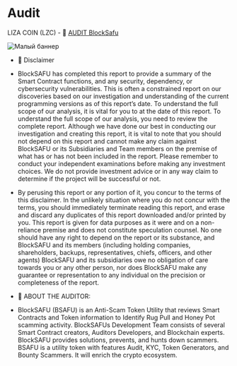 # Audit
LIZA COIN (LZC) - 💠 [AUDIT BlockSafu](https://blocksafu.com/project-detail/0xA6550996403407481f2748a793aE40dA3b369F6d)

![Малый баннер](https://ukit.com/uploads/s/l/4/j/l4j8wtlqendh/img/full_RqIhzqNr.png)


- 👀 Disclaimer
- BlockSAFU has completed this report to provide a summary of the Smart Contract functions, and any security, dependency, or cybersecurity vulnerabilities. This is often a constrained report on our discoveries based on our investigation and understanding of the current programming versions as of this report’s date. To understand the full scope of our analysis, it is vital for you to at the date of this report. To understand the full scope of our analysis, you need to review the complete report. Although we have done our best in conducting our investigation and creating this report, it is vital to note that you should not depend on this report and cannot make any claim against BlockSAFU or its Subsidiaries and Team members on the premise of what has or has not been included in the report. Please remember to conduct your independent examinations before making any investment choices. We do not provide investment advice or in any way claim to determine if the project will be successful or not.
- By perusing this report or any portion of it, you concur to the terms of this disclaimer. In the unlikely situation where you do not concur with the terms, you should immediately terminate reading this report, and erase and discard any duplicates of this report downloaded and/or printed by you. This report is given for data purposes as it were and on a non-reliance premise and does not constitute speculation counsel. No one should have any right to depend on the report or its substance, and BlockSAFU and its members (including holding companies, shareholders, backups, representatives, chiefs, officers, and other agents) BlockSAFU and its subsidiaries owe no obligation of care towards you or any other person, nor does BlockSAFU make any guarantee or representation to any individual on the precision or completeness of the report.

- 👀 ABOUT THE AUDITOR:
- BlockSAFU (BSAFU) is an Anti-Scam Token Utility that reviews Smart Contracts and Token information to Identify Rug Pull and Honey Pot scamming activity. BlockSAFUs Development Team consists of several Smart Contract creators, Auditors Developers, and Blockchain experts. BlockSAFU provides solutions, prevents, and hunts down scammers. BSAFU is a utility token with features Audit, KYC, Token Generators, and Bounty Scammers. It will enrich the crypto ecosystem.
